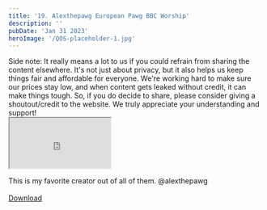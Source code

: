 ```yaml
---
title: '19. Alexthepawg European Pawg BBC Worship'
description: ''
pubDate: 'Jan 31 2023'
heroImage: '/QOS-placeholder-1.jpg'
---
```

<div class="video_paragraph_header"> Side note: It really means a lot to us if you could refrain from sharing the content elsewhere. It's not just about privacy, but it also helps us keep things fair and affordable for everyone. We're working hard to make sure our prices stay low, and when content gets leaked without credit, it can make things tough. So, if you do decide to share, please consider giving a shoutout/credit to the website. We truly appreciate your understanding and support!</div>

<iframe src="https://drive.google.com/file/d/1r4JB2AlTYBty30kX8JeV0ZG_46VKpR2N/preview" width="200" height="100" allow="autoplay" allowfullscreen="allowfullscreen"></iframe>

This is my favorite creator out of all of them. @alexthepawg
<br>
<br>
<a class="read_more" href="https://drive.google.com/file/d/1r4JB2AlTYBty30kX8JeV0ZG_46VKpR2N/view?usp=sharing">Download</a>